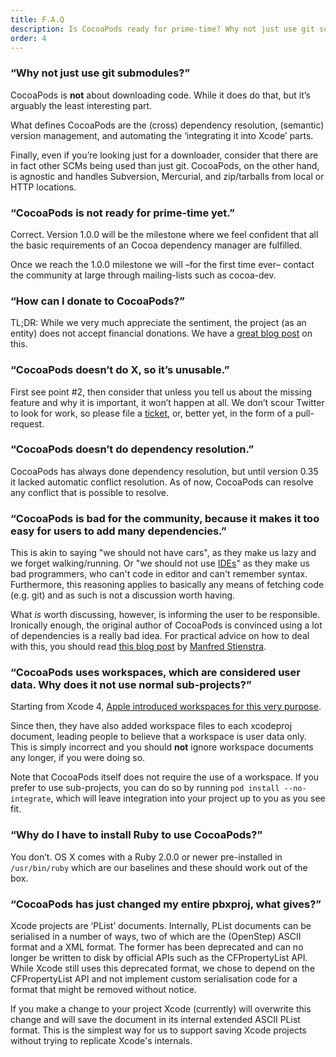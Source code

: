 ```yaml
---
title: F.A.Q
description: Is CocoaPods ready for prime-time? Why not just use git submodules? etc. etc.
order: 4
---
```


### “Why not just use git submodules?”

  CocoaPods is **not** about downloading code. While it does do that, but it’s arguably the least interesting part.

  What defines CocoaPods are the (cross) dependency resolution, (semantic) version management, and automating the ‘integrating it into Xcode’ parts.

  Finally, even if you’re looking just for a downloader, consider that there are in fact other SCMs being used than just git. CocoaPods, on the other hand, is agnostic and handles Subversion, Mercurial, and zip/tarballs from local or HTTP locations.


### “CocoaPods is not ready for prime-time yet.”

  Correct. Version 1.0.0 will be the milestone where we feel confident that all the basic requirements of an Cocoa dependency manager are fulfilled.

  Once we reach the 1.0.0 milestone we will –for the first time ever– contact the community at large through mailing-lists such as cocoa-dev.


### “How can I donate to CocoaPods?”

  TL;DR: While we very much appreciate the sentiment, the project (as an entity) does not accept financial donations. We have a [great blog post](http://blog.cocoapods.org/Why-we-dont-accept-donations/) on this.

### “CocoaPods doesn’t do X, so it’s unusable.”

  First see point #2, then consider that unless you tell us about the missing feature and why it is important, it won’t happen at all. We don’t scour Twitter to look for work, so please file a [ticket](https://github.com/CocoaPods/CocoaPods/issues/new), or, better yet, in the form of a pull-request.


### “CocoaPods doesn’t do dependency resolution.”

  CocoaPods has always done dependency resolution, but until version 0.35 it lacked automatic conflict resolution. As of now, CocoaPods can resolve any conflict that is possible to resolve.


### “CocoaPods is bad for the community, because it makes it too easy for users to add many dependencies.”

 This is akin to saying "we should not have cars", as they make us lazy and we forget walking/running. Or "we should not use [IDEs](http://programmers.stackexchange.com/questions/39798/being-ide-dependent-how-can-it-harm-me/39809#39809)" as they make us bad programmers, who can't code in editor and can't remember syntax. Furthermore, this reasoning applies to basically any means of fetching code (e.g. git) and as such is not a discussion worth having.

  What _is_ worth discussing, however, is informing the user to be responsible. Ironically enough, the original author of CocoaPods is convinced using a lot of dependencies is a really bad idea. For practical advice on how to deal with this, you should read [this blog post](http://www.fngtps.com/2013/a-quick-note-on-minimal-dependencies-in-ruby-on-rails/) by [Manfred Stienstra](http://twitter.com/manfreds).


### “CocoaPods uses workspaces, which are considered user data. Why does it not use normal sub-projects?”

  Starting from Xcode 4, [Apple introduced workspaces for this very purpose](http://developer.apple.com/library/ios/#featuredarticles/XcodeConcepts/Concept-Workspace.html).

  Since then, they have also added workspace files to each xcodeproj document, leading people to believe that a workspace is user data only. This is simply incorrect and you should **not** ignore workspace documents any longer, if you were doing so.

  Note that CocoaPods itself does not require the use of a workspace. If you prefer to use sub-projects, you can do so by running `pod install --no-integrate`, which will leave integration into your project up to you as you see fit.


### “Why do I have to install Ruby to use CocoaPods?”

  You don’t. OS X comes with a Ruby 2.0.0 or newer pre-installed in `/usr/bin/ruby` which are our baselines and these should work out of the box.


### “CocoaPods has just changed my entire pbxproj, what gives?”

Xcode projects are ‘PList’ documents. Internally, PList documents can be serialised in a number of ways, two of which are the (OpenStep) ASCII format and a XML format. The former has been deprecated and can no longer be written to disk by official APIs such as the CFPropertyList API. While Xcode still uses this deprecated format, we chose to depend on the CFPropertyList API and not implement custom serialisation code for a format that might be removed without notice.

If you make a change to your project Xcode (currently) will overwrite this change and will save the document in its internal extended ASCII PList format. This is the simplest way for us to support saving Xcode projects without trying to replicate Xcode's internals.
